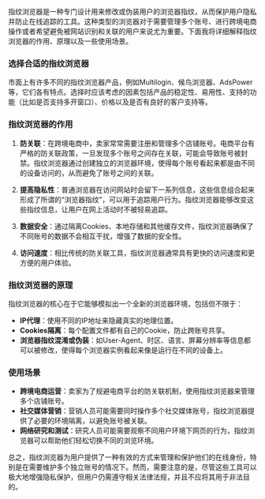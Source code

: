 指纹浏览器是一种专门设计用来修改或伪装用户的浏览器指纹，从而保护用户隐私并防止在线追踪的工具。这种类型的浏览器对于需要管理多个账号、进行跨境电商操作或者希望避免被网站识别和关联的用户来说尤为重要。下面我将详细解释指纹浏览器的作用、原理以及一些使用场景。

### 选择合适的指纹浏览器

市面上有许多不同的指纹浏览器产品，例如Multilogin、候鸟浏览器、AdsPower等，它们各有特点。选择时应该考虑的因素包括产品的稳定性、易用性、支持的功能（比如是否支持多开窗口）、价格以及是否有良好的客户支持等。
### 指纹浏览器的作用

1. **防关联**：在跨境电商中，卖家常常需要注册和管理多个店铺账号。电商平台有严格的防关联政策，一旦发现多个账号之间存在关联，可能会导致账号被封禁。指纹浏览器通过创建独立的浏览器环境，使得每个账号看起来都是由不同的设备访问的，从而避免了账号之间的关联。

2. **提高隐私性**：普通浏览器在访问网站时会留下一系列信息，这些信息组合起来形成了所谓的“浏览器指纹”，可以用于追踪用户行为。指纹浏览器能够改变这些指纹信息，让用户在网上活动时不被轻易追踪。

3. **数据安全**：通过隔离Cookies、本地存储和其他缓存文件，指纹浏览器确保了不同账号的数据不会相互干扰，增强了数据的安全性。

4. **访问速度**：相比传统的防关联工具，指纹浏览器通常具有更快的访问速度和更方便的用户体验。

### 指纹浏览器的原理

指纹浏览器的核心在于它能够模拟出一个全新的浏览器环境，包括但不限于：

- **IP代理**：使用不同的IP地址来隐藏真实的地理位置。
- **Cookies隔离**：每个配置文件都有自己的Cookie，防止跨账号共享。
- **浏览器指纹混淆或伪装**：如User-Agent、时区、语言、屏幕分辨率等信息都可以被修改，使得每个浏览器实例看起来像是运行在不同的设备上。

### 使用场景

- **跨境电商运营**：卖家为了规避电商平台的防关联机制，使用指纹浏览器来管理多个店铺账号。
- **社交媒体营销**：营销人员可能需要同时操作多个社交媒体账号，指纹浏览器提供了必要的环境隔离，以避免账号被关联。
- **网络研究和测试**：研究人员可能需要观察不同用户环境下网页的行为，指纹浏览器可以帮助他们轻松切换不同的浏览环境。



总之，指纹浏览器为用户提供了一种有效的方式来管理和保护他们的在线身份，特别是在需要维护多个独立账号的情况下。然而，需要注意的是，尽管这些工具可以极大地增强隐私保护，但用户仍需遵守相关法律法规，并且不应将其用于非法目的。